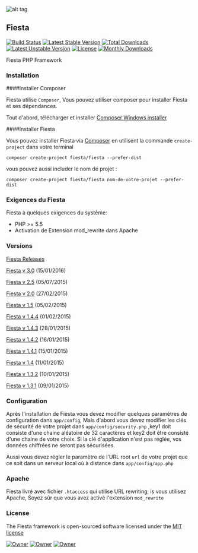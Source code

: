 ![alt tag](https://raw.githubusercontent.com/fiesta-framework/Fiesta/alpha/app/resources/images/fiesta_wild.png)
## Fiesta

[![Build Status](https://travis-ci.org/fiesta-framework/Fiesta.svg?branch=3.1.0)](https://travis-ci.org/fiesta-framework/Fiesta/branches)
[![Latest Stable Version](https://poser.pugx.org/fiesta/fiesta/v/stable)](https://packagist.org/packages/fiesta/fiesta) 
[![Total Downloads](https://img.shields.io/badge/downloads-420-yellow.svg)](https://packagist.org/packages/fiesta/fiesta) 
[![Latest Unstable Version](https://poser.pugx.org/fiesta/fiesta/v/unstable)](https://packagist.org/packages/fiesta/fiesta) 
[![License](https://poser.pugx.org/fiesta/fiesta/license)](https://packagist.org/packages/fiesta/fiesta)
[![Monthly Downloads](https://poser.pugx.org/fiesta/fiesta/d/monthly)](https://packagist.org/packages/fiesta/fiesta)
<!-- [![Scrutinizer Code Quality](https://scrutinizer-ci.com/g/fiesta-framework/Fiesta/badges/quality-score.png?b=master)](https://scrutinizer-ci.com/g/fiesta-framework/Fiesta/?branch=master) -->

Fiesta PHP Framework

### Installation

####Installer Composer

Fiesta utilise `Composer`, Vous pouvez utiliser composer pour installer Fiesta et ses dépendances.

Tout d'abord, télécharger et installer [Composer Windows installer](https://getcomposer.org/)

####Installer Fiesta

Vous pouvez installer Fiesta via [Composer](https://getcomposer.org/) en utilisent la commande `create-project` dans votre terminal

	composer create-project fiesta/fiesta --prefer-dist

vous pouvez aussi includer le nom de projet :

	composer create-project fiesta/fiesta nom-de-votre-projet --prefer-dist
	

### Exigences du Fiesta

Fiesta a quelques exigences du système:
* PHP >= 5.5
* Activation de Extension mod_rewrite dans Apache

### Versions
 
 [Fiesta Releases](https://github.com/fiesta-framework/Fiesta/releases)

[Fiesta v 3.0](https://github.com/fiesta-framework/Fiesta/releases/tag/3.0.0) (15/01/2016)

 [Fiesta v 2.5](https://github.com/fiesta-framework/Fiesta/releases/tag/2.5.0.236) (05/07/2015)

 [Fiesta v 2.0](https://github.com/fiesta-framework/Fiesta/releases/tag/2.0.0.1) (27/02/2015)

 [Fiesta v 1.5](https://github.com/fiesta-framework/Fiesta/releases/tag/1.5.0) (05/02/2015)
 
 [Fiesta v 1.4.4](https://github.com/fiesta-framework/Fiesta/releases/tag/1.4.4) (01/02/2015)
 
 [Fiesta v 1.4.3](https://github.com/fiesta-framework/Fiesta/releases/tag/1.4.3) (28/01/2015)
 
 [Fiesta v 1.4.2](https://github.com/fiesta-framework/Fiesta/releases/tag/1.4.2) (16/01/2015)
 
 [Fiesta v 1.4.1](https://github.com/fiesta-framework/Fiesta/releases/tag/1.4.1) (15/01/2015)
 
 [Fiesta v 1.4](https://github.com/fiesta-framework/Fiesta/releases/tag/1.4.0) (11/01/2015)
 
 [Fiesta v 1.3.2](https://github.com/fiesta-framework/Fiesta/releases/tag/1.3.2) (10/01/2015)
 
 [Fiesta v 1.3.1](https://github.com/fiesta-framework/Fiesta/releases/tag/1.3.1) (09/01/2015)

### Configuration

Après l'installation de Fiesta vous devez modifier quelques paramètres de configuration dans `app/config`, Mais d'abord vous devez modifier les clés de sécurité de votre projet dans `app/config/security.php` ,key1 doit consiste d'une chaine aléatoire de 32 caractères et key2 doit être consisté d'une chaine de votre choix. Si la clé d'application n'est pas réglée, vos données chiffrées ne seront pas sécurisées.

Aussi vous devez régler le paramètre de l'URL root `url` de votre projet que ce soit dans un serveur local où à distance dans `app/config/app.php`

###  Apache

Fiesta livré avec fichier `.htaccess` qui utilise URL rewriting, is vous utilisez Apache, Soyez sûr que vous avez activé l'extension `mod_rewrite`


### License

The Fiesta framework is open-sourced software licensed under the [MIT license](http://opensource.org/licenses/MIT)

[![Owner](https://img.shields.io/badge/created%20by-Youssef%20Had-blue.svg)](https://github.com/youssefhad)
[![Owner](https://img.shields.io/badge/copyright-2014--2016-red.svg)](https://github.com/fiesta-framework/Fiesta)
[![Owner](https://img.shields.io/badge/launched-10%2F10%2F2014-ff2f6c.svg)](https://github.com/fiesta-framework/Fiesta)

